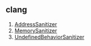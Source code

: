 ## clang
 1. [AddressSanitizer]
 2. [MemorySanitizer]
 3. [UndefinedBehaviorSanitizer]
 
[AddressSanitizer]: https://clang.llvm.org/docs/AddressSanitizer.html
[MemorySanitizer]: https://clang.llvm.org/docs/MemorySanitizer.html
[UndefinedBehaviorSanitizer]: https://clang.llvm.org/docs/UndefinedBehaviorSanitizer.html
